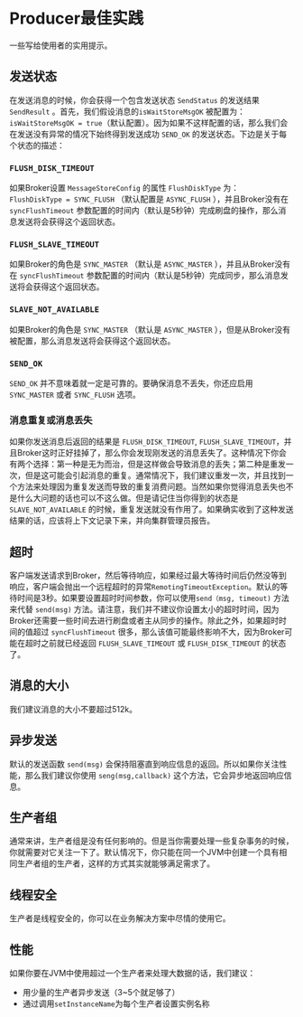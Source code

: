 

# Producer最佳实践

一些写给使用者的实用提示。



## 发送状态 

在发送消息的时候，你会获得一个包含发送状态 `SendStatus` 的发送结果 `SendResult` 。首先，我们假设消息的`isWaitStoreMsgOK` 被配置为：`isWaitStoreMsgOK = true`（默认配置）。因为如果不这样配置的话，那么我们会在发送没有异常的情况下始终得到发送成功 `SEND_OK` 的发送状态。下边是关于每个状态的描述：



### `FLUSH_DISK_TIMEOUT`

如果Broker设置 `MessageStoreConfig` 的属性 `FlushDiskType` 为： `FlushDiskType = SYNC_FLUSH` （默认配置是 `ASYNC_FLUSH` ），并且Broker没有在 `syncFlushTimeout` 参数配置的时间内（默认是5秒钟）完成刷盘的操作，那么消息发送将会获得这个返回状态。



### `FLUSH_SLAVE_TIMEOUT`

如果Broker的角色是 `SYNC_MASTER` （默认是 `ASYNC_MASTER` ），并且从Broker没有在 `syncFlushTimeout` 参数配置的时间内（默认是5秒钟）完成同步，那么消息发送将会获得这个返回状态。



### `SLAVE_NOT_AVAILABLE`

如果Broker的角色是 `SYNC_MASTER` （默认是 `ASYNC_MASTER` ），但是从Broker没有被配置，那么消息发送将会获得这个返回状态。



### `SEND_OK`

`SEND_OK` 并不意味着就一定是可靠的。要确保消息不丢失，你还应启用 `SYNC_MASTER` 或者 `SYNC_FLUSH` 选项。



### 消息重复或消息丢失

如果你发送消息后返回的结果是 `FLUSH_DISK_TIMEOUT`,  `FLUSH_SLAVE_TIMEOUT`，并且Broker这时正好挂掉了，那么你会发现刚发送的消息丢失了。这种情况下你会有两个选择：第一种是无为而治，但是这样做会导致消息的丢失；第二种是重发一次，但是这可能会引起消息的重复。通常情况下，我们建议重发一次，并且找到一个方法来处理因为重复发送而导致的重复消费问题。当然如果你觉得消息丢失也不是什么大问题的话也可以不这么做。但是请记住当你得到的状态是`SLAVE_NOT_AVAILABLE` 的时候，重复发送就没有作用了。如果确实收到了这种发送结果的话，应该将上下文记录下来，并向集群管理员报告。



## 超时

客户端发送请求到Broker，然后等待响应，如果经过最大等待时间后仍然没等到响应，客户端会抛出一个远程超时的异常`RemotingTimeoutException`。默认的等待时间是3秒。如果要设置超时时间参数，你可以使用`send（msg, timeout)` 方法来代替 `send(msg)` 方法。请注意，我们并不建议你设置太小的超时时间，因为Broker还需要一些时间去进行刷盘或者主从同步的操作。除此之外，如果超时时间的值超过 `syncFlushTimeout` 很多，那么该值可能最终影响不大，因为Broker可能在超时之前就已经返回 `FLUSH_SLAVE_TIMEOUT` 或 `FLUSH_DISK_TIMEOUT` 的状态了。



## 消息的大小

我们建议消息的大小不要超过512k。



## 异步发送

默认的发送函数 `send(msg)` 会保持阻塞直到响应信息的返回。所以如果你关注性能，那么我们建议你使用 `seng(msg,callback)` 这个方法，它会异步地返回响应信息。



## 生产者组

通常来讲，生产者组是没有任何影响的。但是当你需要处理一些复杂事务的时候，你就需要对它关注一下了。默认情况下，你只能在同一个JVM中创建一个具有相同生产者组的生产者，这样的方式其实就能够满足需求了。



## 线程安全

生产者是线程安全的，你可以在业务解决方案中尽情的使用它。



## 性能

如果你要在JVM中使用超过一个生产者来处理大数据的话，我们建议：
- 用少量的生产者异步发送（3~5个就足够了）
- 通过调用`setInstanceName`为每个生产者设置实例名称

